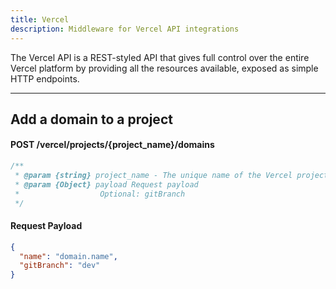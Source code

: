 ```yaml
---
title: Vercel
description: Middleware for Vercel API integrations
---
```


The Vercel API is a REST-styled API that gives full control over the entire Vercel platform by providing all the resources available, exposed as simple HTTP endpoints.

---

## Add a domain to a project

#### POST /vercel/projects/{project_name}/domains

```js
/**
 * @param {string} project_name - The unique name of the Vercel project
 * @param {Object} payload Request payload
 *                  Optional: gitBranch
 */
```

#### Request Payload

```json
{
  "name": "domain.name",
  "gitBranch": "dev"
}
```
